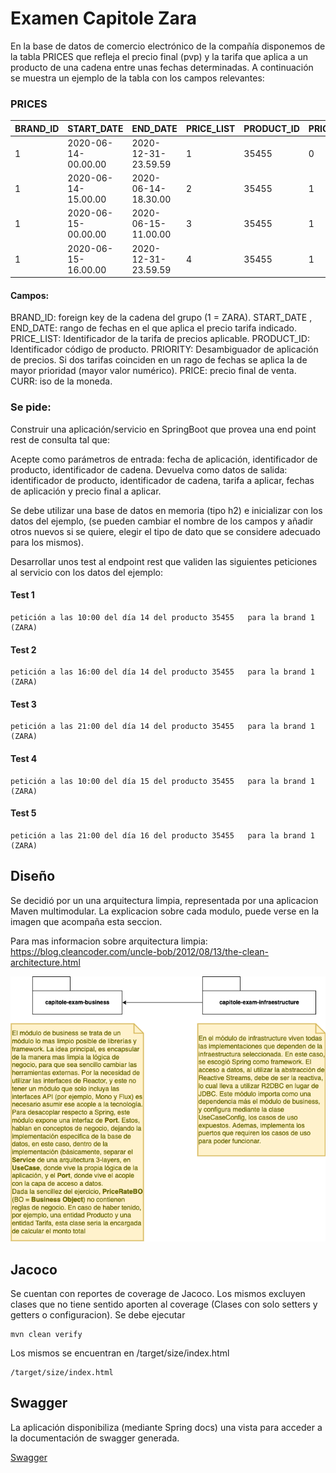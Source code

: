# Examen Capitole Zara

En la base de datos de comercio electrónico de la compañía disponemos de la tabla PRICES que refleja el precio final (pvp) y la tarifa que aplica a un producto de una cadena entre unas fechas determinadas. A continuación se muestra un ejemplo de la tabla con los campos relevantes:

### PRICES

| BRAND_ID | START_DATE          | END_DATE            | PRICE_LIST | PRODUCT_ID | PRIORITY | PRICE | CURR |
|----------|---------------------|---------------------|------------|------------|----------|-------|------|
| 1        | 2020-06-14-00.00.00 | 2020-12-31-23.59.59 | 1          | 35455      | 0        | 35.50 | EUR  |
| 1        | 2020-06-14-15.00.00 | 2020-06-14-18.30.00 | 2          | 35455      | 1        | 25.45 | EUR  |
| 1        | 2020-06-15-00.00.00 | 2020-06-15-11.00.00 | 3          | 35455      | 1        | 30.50 | EUR  |
| 1        | 2020-06-15-16.00.00 | 2020-12-31-23.59.59 | 4          | 35455      | 1        | 38.95 | EUR  |

#### Campos:

BRAND_ID: foreign key de la cadena del grupo (1 = ZARA).
START_DATE , END_DATE: rango de fechas en el que aplica el precio tarifa indicado.
PRICE_LIST: Identificador de la tarifa de precios aplicable.
PRODUCT_ID: Identificador código de producto.
PRIORITY: Desambiguador de aplicación de precios. Si dos tarifas coinciden en un rago de fechas se aplica la de mayor prioridad (mayor valor numérico).
PRICE: precio final de venta.
CURR: iso de la moneda.

### Se pide:

Construir una aplicación/servicio en SpringBoot que provea una end point rest de consulta  tal que:

Acepte como parámetros de entrada: fecha de aplicación, identificador de producto, identificador de cadena.
Devuelva como datos de salida: identificador de producto, identificador de cadena, tarifa a aplicar, fechas de aplicación y precio final a aplicar.

Se debe utilizar una base de datos en memoria (tipo h2) e inicializar con los datos del ejemplo, (se pueden cambiar el nombre de los campos y añadir otros nuevos si se quiere, elegir el tipo de dato que se considere adecuado para los mismos).

Desarrollar unos test al endpoint rest que  validen las siguientes peticiones al servicio con los datos del ejemplo:
 
#### Test 1 
```
petición a las 10:00 del día 14 del producto 35455   para la brand 1 (ZARA)
```
#### Test 2
```
petición a las 16:00 del día 14 del producto 35455   para la brand 1 (ZARA)
```
#### Test 3
```
petición a las 21:00 del día 14 del producto 35455   para la brand 1 (ZARA)
```
#### Test 4
```
petición a las 10:00 del día 15 del producto 35455   para la brand 1 (ZARA)
```
#### Test 5 
```
petición a las 21:00 del día 16 del producto 35455   para la brand 1 (ZARA)
```

## Diseño
Se decidió por un una arquitectura limpia, representada por una aplicacion Maven multimodular. 
La explicacion sobre cada modulo, puede verse en la imagen que acompaña esta seccion.

Para mas informacion sobre arquitectura limpia: https://blog.cleancoder.com/uncle-bob/2012/08/13/the-clean-architecture.html

![modules](https://github.com/hernandezed/capitole-zara-exam/blob/master/docs/modules.png)

## Jacoco
Se cuentan con reportes de coverage de Jacoco. Los mismos excluyen clases que no tiene sentido aporten al coverage (Clases con solo setters y getters o configuracion). Se debe ejecutar
```
mvn clean verify
```
Los mismos se encuentran en /target/size/index.html
```
/target/size/index.html
```

## Swagger
La aplicación disponibiliza (mediante Spring docs) una vista para acceder a la documentación de swagger generada.

[Swagger](http://localhost:8080/swagger-ui.html)